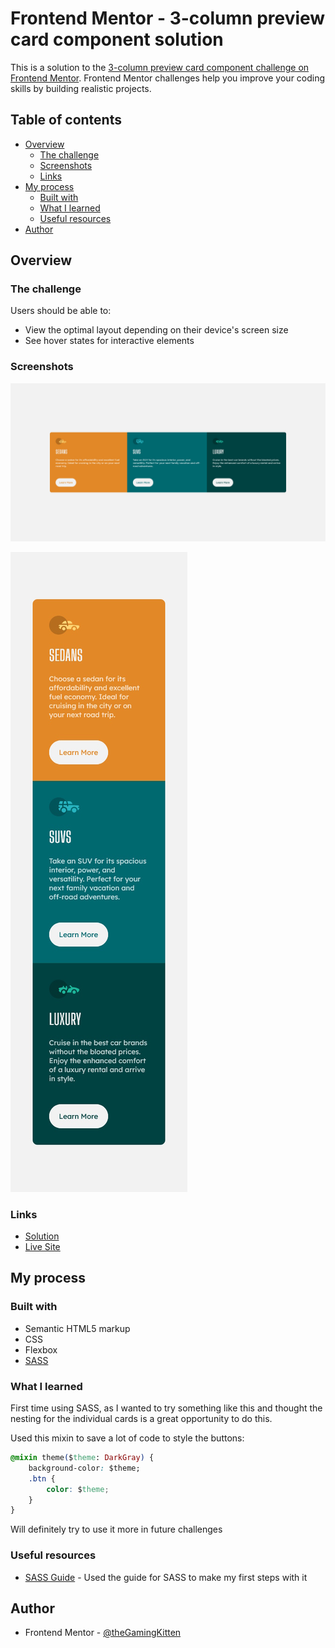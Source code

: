 # Frontend Mentor - 3-column preview card component solution

This is a solution to the [3-column preview card component challenge on Frontend Mentor](https://www.frontendmentor.io/challenges/3column-preview-card-component-pH92eAR2-). Frontend Mentor challenges help you improve your coding skills by building realistic projects. 

## Table of contents

- [Overview](#overview)
  - [The challenge](#the-challenge)
  - [Screenshots](#screenshots)
  - [Links](#links)
- [My process](#my-process)
  - [Built with](#built-with)
  - [What I learned](#what-i-learned)
  - [Useful resources](#useful-resources)
- [Author](#author)

## Overview

### The challenge

Users should be able to:

- View the optimal layout depending on their device's screen size
- See hover states for interactive elements

### Screenshots

![](./screenshot.jpg)

![](./screenshot_mobile.jpg)

### Links

- [Solution](https://github.com/theGamingKitten/3-column-preview-card-component-main)
- [Live Site](https://thegamingkitten.github.io/3-column-preview-card-component-main/)

## My process

### Built with

- Semantic HTML5 markup
- CSS
- Flexbox
- [SASS](https://sass-lang.com/)

### What I learned

First time using SASS, as I wanted to try something like this and thought the nesting for the individual cards is a great opportunity to do this.

Used this mixin to save a lot of code to style the buttons:
```css
@mixin theme($theme: DarkGray) {
    background-color: $theme;
    .btn {
        color: $theme;
    }
}
```
Will definitely try to use it more in future challenges

### Useful resources

- [SASS Guide](https://sass-lang.com/guide/) - Used the guide for SASS to make my first steps with it

## Author

- Frontend Mentor - [@theGamingKitten](https://www.frontendmentor.io/profile/theGamingKitten)